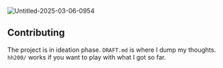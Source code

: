![Untitled-2025-03-06-0954](https://github.com/user-attachments/assets/def9d286-9511-475f-81f7-76bdaa6d6c7e)

## Contributing
The project is in ideation phase. `DRAFT.md` is where I dump my thoughts. `hh200/` works if you want to play with what I got so far.
